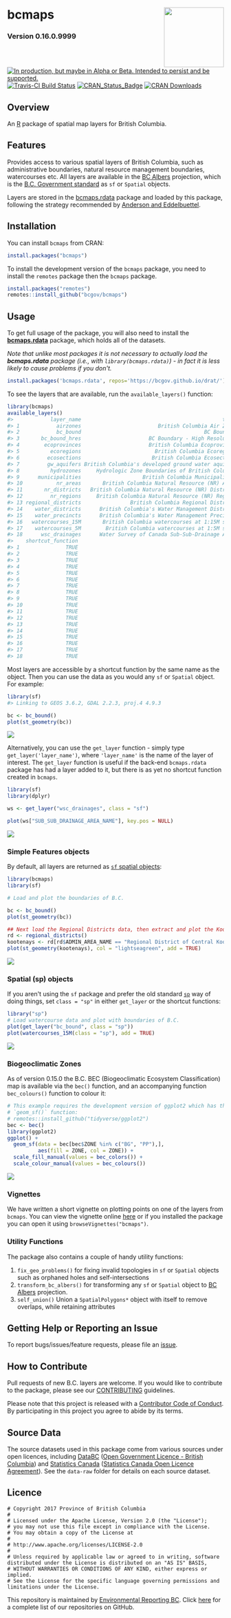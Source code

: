
<!-- README.md is generated from README.Rmd. Please edit that file and re-knit-->
bcmaps <img src="tools/readme/bcmaps-sticker.png" height="139" align="right"/>
==============================================================================

### Version 0.16.0.9999

<a id="devex-badge" rel="Delivery" href="https://github.com/BCDevExchange/assets/blob/master/README.md"><img alt="In production, but maybe in Alpha or Beta. Intended to persist and be supported." style="border-width:0" src="https://assets.bcdevexchange.org/images/badges/delivery.svg" title="In production, but maybe in Alpha or Beta. Intended to persist and be supported." /></a> [![Travis-CI Build Status](https://travis-ci.org/bcgov/bcmaps.svg?branch=master)](https://travis-ci.org/bcgov/bcmaps) [![CRAN\_Status\_Badge](http://www.r-pkg.org/badges/version/bcmaps)](https://cran.r-project.org/package=bcmaps) [![CRAN Downloads](http://cranlogs.r-pkg.org/badges/grand-total/bcmaps)](https://CRAN.R-project.org/package=bcmaps)

Overview
--------

An [R](http://r-project.org) package of spatial map layers for British Columbia.

Features
--------

Provides access to various spatial layers of British Columbia, such as administrative boundaries, natural resource management boundaries, watercourses etc. All layers are available in the [BC Albers](http://spatialreference.org/ref/epsg/nad83-bc-albers/) projection, which is the [B.C. Government standard](https://www.for.gov.bc.ca/hts/risc/pubs/other/mappro/index.htm) as `sf` or `Spatial` objects.

Layers are stored in the [bcmaps.rdata](https://github.com/bcgov/bcmaps.rdata) package and loaded by this package, following the strategy recommended by [Anderson and Eddelbuettel](https://journal.r-project.org/archive/2017/RJ-2017-026/index.html).

Installation
------------

You can install `bcmaps` from CRAN:

``` r
install.packages("bcmaps")
```

To install the development version of the `bcmaps` package, you need to install the `remotes` package then the `bcmaps` package.

``` r
install.packages("remotes")
remotes::install_github("bcgov/bcmaps")
```

Usage
-----

To get full usage of the package, you will also need to install the [**bcmaps.rdata**](https://github.com/bcgov/bcmaps.rdata) package, which holds all of the datasets.

*Note that unlike most packages it is not necessary to actually load the **bcmaps.rdata** package (i.e., with `library(bcmaps.rdata)`) - in fact it is less likely to cause problems if you don't.*

``` r
install.packages('bcmaps.rdata', repos='https://bcgov.github.io/drat/')
```

To see the layers that are available, run the `available_layers()` function:

``` r
library(bcmaps)
available_layers()
#>            layer_name                                              title
#> 1            airzones                         British Columbia Air Zones
#> 2            bc_bound                                        BC Boundary
#> 3       bc_bound_hres                      BC Boundary - High Resolution
#> 4        ecoprovinces                      British Columbia Ecoprovinces
#> 5          ecoregions                        British Columbia Ecoregions
#> 6         ecosections                       British Columbia Ecosections
#> 7         gw_aquifers British Columbia's developed ground water aquifers
#> 8          hydrozones     Hydrologic Zone Boundaries of British Columbia
#> 9      municipalities                    British Columbia Municipalities
#> 10           nr_areas       British Columbia Natural Resource (NR) Areas
#> 11       nr_districts   British Columbia Natural Resource (NR) Districts
#> 12         nr_regions     British Columbia Natural Resource (NR) Regions
#> 13 regional_districts                British Columbia Regional Districts
#> 14    water_districts      British Columbia's Water Management Districts
#> 15    water_precincts      British Columbia's Water Management Precincts
#> 16   watercourses_15M       British Columbia watercourses at 1:15M scale
#> 17    watercourses_5M        British Columbia watercourses at 1:5M scale
#> 18      wsc_drainages      Water Survey of Canada Sub-Sub-Drainage Areas
#>    shortcut_function
#> 1               TRUE
#> 2               TRUE
#> 3               TRUE
#> 4               TRUE
#> 5               TRUE
#> 6               TRUE
#> 7               TRUE
#> 8               TRUE
#> 9               TRUE
#> 10              TRUE
#> 11              TRUE
#> 12              TRUE
#> 13              TRUE
#> 14              TRUE
#> 15              TRUE
#> 16              TRUE
#> 17              TRUE
#> 18              TRUE
```

Most layers are accessible by a shortcut function by the same name as the object. Then you can use the data as you would any `sf` or `Spatial` object. For example:

``` r
library(sf)
#> Linking to GEOS 3.6.2, GDAL 2.2.3, proj.4 4.9.3

bc <- bc_bound()
plot(st_geometry(bc))
```

![](tools/readme/unnamed-chunk-6-1.png)

Alternatively, you can use the `get_layer` function - simply type `get_layer('layer_name')`, where `'layer_name'` is the name of the layer of interest. The `get_layer` function is useful if the back-end `bcmaps.rdata` package has had a layer added to it, but there is as yet no shortcut function created in `bcmaps`.

``` r
library(sf)
library(dplyr)

ws <- get_layer("wsc_drainages", class = "sf")

plot(ws["SUB_SUB_DRAINAGE_AREA_NAME"], key.pos = NULL)
```

![](tools/readme/unnamed-chunk-7-1.png)

### Simple Features objects

By default, all layers are returned as [`sf` spatial objects](https://cran.r-project.org/package=sf):

``` r
library(bcmaps)
library(sf)

# Load and plot the boundaries of B.C.

bc <- bc_bound()
plot(st_geometry(bc))

## Next load the Regional Districts data, then extract and plot the Kootenays
rd <- regional_districts()
kootenays <- rd[rd$ADMIN_AREA_NAME == "Regional District of Central Kootenay", ]
plot(st_geometry(kootenays), col = "lightseagreen", add = TRUE)
```

![](tools/readme/plot-maps-1.png)

### Spatial (sp) objects

If you aren't using the `sf` package and prefer the old standard [`sp`](https://cran.r-project.org/package=sp) way of doing things, set `class = "sp"` in either `get_layer` or the shortcut functions:

``` r
library("sp")
# Load watercourse data and plot with boundaries of B.C.
plot(get_layer("bc_bound", class = "sp"))
plot(watercourses_15M(class = "sp"), add = TRUE)
```

![](tools/readme/watercourses-1.png)

### Biogeoclimatic Zones

As of version 0.15.0 the B.C. BEC (Biogeoclimatic Ecosystem Classification) map is available via the `bec()` function, and an accompanying function `bec_colours()` function to colour it:

``` r
# This example requires the development version of ggplot2 which has the 
# `geom_sf()` function:
# remotes::install_github("tidyverse/ggplot2")
bec <- bec()
library(ggplot2)
ggplot() +
  geom_sf(data = bec[bec$ZONE %in% c("BG", "PP"),],
          aes(fill = ZONE, col = ZONE)) +
  scale_fill_manual(values = bec_colors()) +
  scale_colour_manual(values = bec_colours())
```

![](tools/readme/bec-1.png)

### Vignettes

We have written a short vignette on plotting points on one of the layers from `bcmaps`. You can view the vignette online [here](https://cran.r-project.org/web/packages/bcmaps/vignettes/add_points.html) or if you installed the package you can open it using `browseVignettes("bcmaps")`.

### Utility Functions

The package also contains a couple of handy utility functions:

1.  `fix_geo_problems()` for fixing invalid topologies in `sf` or `Spatial` objects such as orphaned holes and self-intersections
2.  `transform_bc_albers()` for transforming any `sf` or `Spatial` object to [BC Albers](https://epsg.io/3005) projection.
3.  `self_union()` Union a `SpatialPolygons*` object with itself to remove overlaps, while retaining attributes

Getting Help or Reporting an Issue
----------------------------------

To report bugs/issues/feature requests, please file an [issue](https://github.com/bcgov/bcmaps/issues/).

How to Contribute
-----------------

Pull requests of new B.C. layers are welcome. If you would like to contribute to the package, please see our [CONTRIBUTING](CONTRIBUTING.md) guidelines.

Please note that this project is released with a [Contributor Code of Conduct](CODE_OF_CONDUCT.md). By participating in this project you agree to abide by its terms.

Source Data
-----------

The source datasets used in this package come from various sources under open licences, including [DataBC](http://data.gov.bc.ca) ([Open Government Licence - British Columbia](http://www2.gov.bc.ca/gov/content?id=A519A56BC2BF44E4A008B33FCF527F61)) and [Statistics Canada](http://www.statcan.gc.ca/start-debut-eng.html) ([Statistics Canada Open Licence Agreement](http://www.statcan.gc.ca/eng/reference/licence-eng)). See the `data-raw` folder for details on each source dataset.

Licence
-------

    # Copyright 2017 Province of British Columbia
    # 
    # Licensed under the Apache License, Version 2.0 (the "License");
    # you may not use this file except in compliance with the License.
    # You may obtain a copy of the License at
    # 
    # http://www.apache.org/licenses/LICENSE-2.0
    # 
    # Unless required by applicable law or agreed to in writing, software distributed under the License is distributed on an "AS IS" BASIS,
    # WITHOUT WARRANTIES OR CONDITIONS OF ANY KIND, either express or implied.
    # See the License for the specific language governing permissions and limitations under the License.

This repository is maintained by [Environmental Reporting BC](http://www2.gov.bc.ca/gov/content?id=FF80E0B985F245CEA62808414D78C41B). Click [here](https://github.com/bcgov/EnvReportBC-RepoList) for a complete list of our repositories on GitHub.
